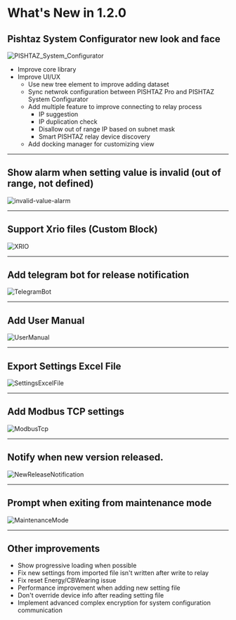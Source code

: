 # What's New in 1.2.0

## Pishtaz System Configurator new look and face

![PISHTAZ_System_Configurator](../../images/release-notes/v1.2.1/PISHTAZ_System_Configurator.png)

- Improve core library
- Improve UI/UX
    - Use new tree element to improve adding dataset 
    - Sync netwrok configuration between PISHTAZ Pro and PISHTAZ System Configurator
    - Add multiple feature to improve connecting to relay process
        - IP suggestion
        - IP duplication check
        - Disallow out of range IP based on subnet mask
        - Smart PISHTAZ relay device discovery 
    - Add docking manager for customizing view

---

## Show alarm when setting value is invalid (out of range, not defined) 

![invalid-value-alarm](../../images/release-notes/v1.2.1/InvalidValueAlarm.png)

---

## Support Xrio files (Custom Block)

![XRIO](../../images/release-notes/v1.2.1/XRIO.png)

---

## Add telegram bot for release notification

![TelegramBot](../../images/release-notes/v1.2.1/TelegramBot.jpg)

---

## Add User Manual 

![UserManual](../../images/release-notes/v1.2.1/UserManual.png)

---

## Export Settings Excel File

![SettingsExcelFile](../../images/release-notes/v1.2.1/SettingsExcelFile.png)

---

## Add Modbus TCP settings 

![ModbusTcp](../../images/release-notes/v1.2.1/ModbusTcp.png)

---

## Notify when new version released.

![NewReleaseNotification](../../images/release-notes/v1.2.1/NewReleaseNotification.png)

---

## Prompt when exiting from maintenance mode 

![MaintenanceMode](../../images/release-notes/v1.2.1/MaintenanceMode.png)

---

## Other improvements
- Show progressive loading when possible
- Fix new settings from imported file isn't written after write to relay
- Fix reset Energy/CBWearing issue
- Performance improvement when adding new setting file 
- Don't override device info after reading setting file 
- Implement advanced complex encryption for system configuration communication 
